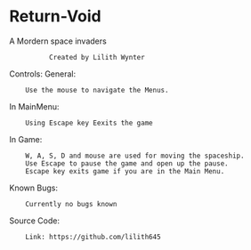 # Return-Void
A Mordern space invaders

              Created by Lilith Wynter
Controls:
  General:
  
        Use the mouse to navigate the Menus.
  In MainMenu:
  
        Using Escape key Eexits the game
  
  In Game:
  
        W, A, S, D and mouse are used for moving the spaceship.
        Use Escape to pause the game and open up the pause.
        Escape key exits game if you are in the Main Menu.

Known Bugs:

        Currently no bugs known
  
Source Code:

        Link: https://github.com/lilith645
